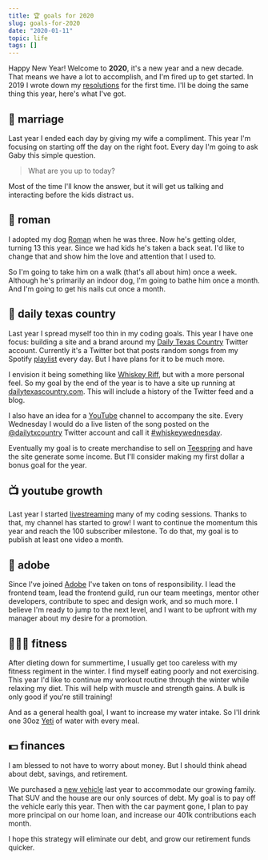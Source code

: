 ```yaml
---
title: 🏆 goals for 2020
slug: goals-for-2020
date: "2020-01-11"
topic: life
tags: []
---
```


Happy New Year! Welcome to **2020**, it's a new year and a new decade. That means we have a lot to accomplish, and I'm fired up to get started. In 2019 I wrote down my [resolutions][resolutions] for the first time. I'll be doing the same thing this year, here's what I've got.

## 💏 marriage

Last year I ended each day by giving my wife a compliment. This year I'm focusing on starting off the day on the right foot. Every day I'm going to ask Gaby this simple question.

> What are you up to today?

Most of the time I'll know the answer, but it will get us talking and interacting before the kids distract us.

## 🐶 roman

I adopted my dog [Roman][roman] when he was three. Now he's getting older, turning 13 this year. Since we had kids he's taken a back seat. I'd like to change that and show him the love and attention that I used to.

So I'm going to take him on a walk (that's all about him) once a week. Although he's primarily an indoor dog, I'm going to bathe him once a month. And I'm going to get his nails cut once a month.

## 🤠 daily texas country

Last year I spread myself too thin in my coding goals. This year I have one focus: building a site and a brand around my [Daily Texas Country][twitter] Twitter account. Currently it's a Twitter bot that posts random songs from my Spotify [playlist][spotify] every day. But I have plans for it to be much more.

I envision it being something like [Whiskey Riff][whiskey], but with a more personal feel. So my goal by the end of the year is to have a site up running at [dailytexascountry.com][dtxc]. This will include a history of the Twitter feed and a blog.

I also have an idea for a [YouTube][youtube] channel to accompany the site. Every Wednesday I would do a live listen of the song posted on the [@dailytxcountry][twitter] Twitter account and call it [#whiskeywednesday][hashtag].

Eventually my goal is to create merchandise to sell on [Teespring][teespring] and have the site generate some income. But I'll consider making my first dollar a bonus goal for the year.

## 📺 youtube growth

Last year I started [livestreaming][stream] many of my coding sessions. Thanks to that, my channel has started to grow! I want to continue the momentum this year and reach the 100 subscriber milestone. To do that, my goal is to publish at least one video a month.

## 🎨 adobe

Since I've joined [Adobe][adobe] I've taken on tons of responsibility. I lead the frontend team, lead the frontend guild, run our team meetings, mentor other developers, contribute to spec and design work, and so much more. I believe I'm ready to jump to the next level, and I want to be upfront with my manager about my desire for a promotion.

## 🏋🏼‍♂️ fitness

After dieting down for summertime, I usually get too careless with my fitness regiment in the winter. I find myself eating poorly and not exercising. This year I'd like to continue my workout routine through the winter while relaxing my diet. This will help with muscle and strength gains. A bulk is only good if you're still training!

And as a general health goal, I want to increase my water intake. So I'll drink one 30oz [Yeti][yeti] of water with every meal.

## 💵 finances

I am blessed to not have to worry about money. But I should think ahead about debt, savings, and retirement.

We purchased a [new vehicle][expedition] last year to accommodate our growing family. That SUV and the house are our only sources of debt. My goal is to pay off the vehicle early this year. Then with the car payment gone, I plan to pay more principal on our home loan, and increase our 401k contributions each month.

I hope this strategy will eliminate our debt, and grow our retirement funds quicker.

[resolutions]: https://bradgarropy.com/blog/new-years-resolutions
[roman]: https://instagram.com/p/8lLjPTKYhx
[twitter]: https://twitter.com/dailytxcountry
[spotify]: https://open.spotify.com/playlist/0AbnxNMZqSCVog82luj1Ir?si=uFQnWlfPTLmCdBNZMMIs3w
[whiskey]: https://whiskeyriff.com
[dtxc]: https://dailytexascountry.com
[youtube]: https://youtube.com/channel/UCpbIlFaiv-3188nAWtgL0Iw
[hashtag]: https://youtube.com/results?search_query=%23whiskeywednesday
[teespring]: https://teespring.com
[stream]: https://youtube.com/playlist?list=PL6Mu1AMmTL-uMkwOvZ5_Ytbu9qQ5SQSrc
[adobe]: https://adobe.com
[yeti]: https://yeti.com/en_US/drinkware/rambler-30-oz-tumbler/YRAM30.html?dwvar_YRAM30_color=black
[expedition]: https://www.ford.com/suvs/expedition
